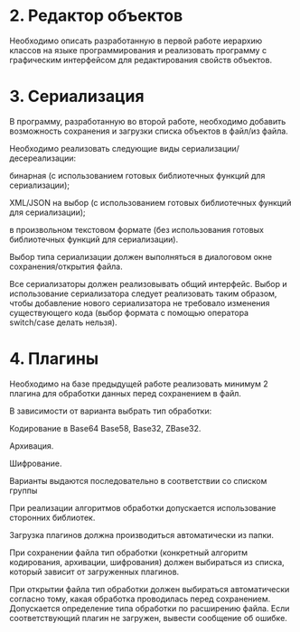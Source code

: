 # 2. Редактор объектов

Необходимо описать разработанную в первой работе иерархию классов на языке программирования и реализовать программу с графическим интерфейсом для редактирования свойств объектов.


# 3. Сериализация
В программу, разработанную во второй работе, необходимо добавить возможность сохранения и загрузки списка объектов в файл/из файла.

Необходимо реализовать следующие виды сериализации/десереализации:

бинарная (с использованием готовых библиотечных функций для сериализации);

XML/JSON на выбор (с использованием готовых библиотечных функций для сериализации);

в произвольном текстовом формате (без использования готовых библиотечных функций для сериализации).

Выбор типа сериализации должен выполняться в диалоговом окне сохранения/открытия файла. 

Все сериализаторы должен реализовывать общий интерфейс. Выбор и использование сериализатора следует реализовать таким образом, чтобы добавление нового сериализатора не требовало изменения существующего кода (выбор формата с помощью оператора switch/case делать нельзя).

# 4. Плагины
Необходимо на базе предыдущей работе реализовать минимум 2 плагина для обработки данных перед сохранением в файл.

В зависимости от варианта выбрать тип обработки:

Кодирование в Base64 Base58, Base32, ZBase32.

Архивация.

Шифрование.

Варианты выдаются последовательно в соответствии со списком группы 

При реализации алгоритмов обработки допускается использование сторонних библиотек.

Загрузка плагинов должна производиться автоматически из папки.

При сохранении файла тип обработки (конкретный алгоритм кодирования, архивации, шифрования) должен выбираться из списка, который зависит от загруженных плагинов. 

При открытии файла тип обработки должен выбираться автоматически согласно тому, какая обработка проводилась перед сохранением. Допускается определение типа обработки по расширению файла. Если соответствующий плагин не загружен, вывести сообщение об ошибке.
